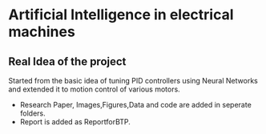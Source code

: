
# Artificial Intelligence in electrical machines

## Real Idea of the project

Started from the basic idea of tuning PID controllers using Neural Networks and extended it to motion control of various motors. 

* Research Paper, Images,Figures,Data and code are added in seperate folders.
* Report is added as ReportforBTP.
